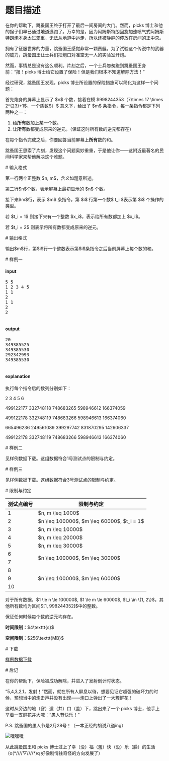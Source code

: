 # 题目描述

<p>在你的帮助下，跳蚤国王终于打开了最后一间房间的大门。然而，picks 博士和他的猴子们早已通过地道逃跑了。万幸的是，因为阿姆斯特朗回旋加速喷气式阿姆斯特朗炮本身太过笨重，无法从地道中运走，所以还被静静的停放在房间的正中央。</p>
<p>拥有了征服世界的力量，跳蚤国王感觉非常一颗赛艇。为了试验这个传说中的武器的威力，跳蚤国王让士兵们把炮口对准空无一人的实验室开炮。</p>
<p>然而，事情总是没有这么顺利。片刻之后，一个士兵匆匆跑到跳蚤国王身前：“报！picks 博士给它设置了保险！但是我们根本不知道解除方法！”</p>
<p>经过研究，跳蚤国王发现，picks 博士所设置的保险措施可以简化为这样一个问题：</p>
<p>首先炮身的屏幕上显示了 $n$ 个数，接着在模 $998244353（7\times 17 \times 2^{23}+1$，一个质数$）$ 意义下，给出了 $m$ 条指令，每一条指令都是下列两种之一：</p>
<ol><li>给<strong>所有</strong>数加上某一个数。</li>
<li>让<strong>所有</strong>数都变成原来的逆元。（保证这时所有数的逆元都存在）</li>
</ol><p>在每个指令完成之后，你要回答当前屏幕上<strong>所有</strong>数的和。</p>
<p>跳蚤国王思索了片刻，发现这个问题奥妙重重，于是他让你——这附近最著名的民间科学家来帮他解决这个难题。</p>
# 输入格式


<p>第一行两个正整数 $n, m$，含义如题意所述。</p>
<p>第二行$n$个数，表示屏幕上最初显示的 $n$ 个数。</p>
<p>接下来$m$行，表示 $m$ 条指令，第 $i$ 行第一个数$ t_i $表示第 $i$ 个操作的类型。</p>
<p>若 $t_i = 1$ 则接下来有一个整数 $x_i$，表示给所有数都加上 $x_i$。</p>
<p>若 $t_i = 2$ 则表示将所有数都变成原来的逆元。</p>
# 输出格式


<p>输出$m$行，第$i$行一个整数表示第$i$条指令之后当前屏幕上每个数的和。</p>
# 样例一


<h4>input</h4>
<pre>5 5
1 2 3 4 5
1 1
2
1 1
2
2

</pre>

<h4>output</h4>
<pre>20
349385525
349385530
292342993
349385530

</pre>

<h4>explanation</h4>
<p>执行每个指令后的数列分别如下：</p>
<p>2 3 4 5 6 </p>
<p>499122177 332748118 748683265 598946612 166374059 </p>
<p>499122178 332748119 748683266 598946613 166374060 </p>
<p>665496236 249561089 399297742 831870295 142606337 </p>
<p>499122178 332748119 748683266 598946613 166374060 </p>
# 样例二


<p>见样例数据下载。这组数据符合1号测试点的限制与约定。</p>
# 样例三


<p>见样例数据下载。这组数据符合3号测试点的限制与约定。</p>
# 限制与约定


<div class="table-responsive">
    <table class="table table-bordered table-text-center table-vertical-middle"><thead><tr><th>测试点编号</th><th>限制与约定</th></tr></thead><tbody><tr><td>1</td><td rowspan="1">$n, m \leq 1000$</td></tr><tr><td>2</td><td rowspan="1">$n \leq 100000$, $m \leq 60000$, $t_i = 1$</td></tr><tr><td>3</td><td rowspan="1">$n, m \leq 10000$</td></tr><tr><td>4</td><td rowspan="1">$n, m \leq 20000$</td></tr><tr><td>5</td><td rowspan="1">$n, m \leq 30000$</td></tr><tr><td>6</td><td rowspan="2">$n \leq 100000$, $m \leq 30000$</td></tr><tr><td>7</td></tr><tr><td>8</td><td rowspan="3">$n \leq 100000$, $m \leq 60000$</td></tr><tr><td>9</td></tr><tr><td>10</td></tr></tbody></table></div>

<p>对于所有数据，$1 \le n \le 100000$, $1 \le m \le 60000$, $t_i \in \{1, 2\}$，其他所有数均为区间$[1, 998244352]$中的整数。</p>
<p>保证任何时候每个数的逆元均存在。</p>
<p><strong>时间限制：</strong>$4\texttt{s}$</p>
<p><strong>空间限制：</strong>$256\texttt{MB}$</p>
# 下载


<p><a href="/download.php?type=problem&amp;id=182">样例数据下载</a></p>
# 后记


<p>在你的帮助下，保险被成功解除，并进入了发射倒计时状态。</p>
<p>“5,4,3,2,1，发射！”然而，就在所有人屏息以待，想要见证它超强的破坏力的时候，预想当中的炮击声并没有出现——炮口上弹出了一大簇鲜花！</p>
<p>这时从旁边的地（窨）道（井）口（盖）下，跳出来了一个 picks 博士，他手上举着一支鲜花并大喊：“愚人节快乐！”</p>
<p>P.S. 跳蚤国的愚人节是2月28号！（一本正经的胡说八道ing）</p>
<p><img src="source/uoj/182/img/aHR0cDovL2ppcnV5aTkxMDM4NzcxNC5pcy1wcm9ncmFtbWVyLmNvbS91c2VyX2ZpbGVzL2ppcnV5aTkxMDM4NzcxNC9JbWFnZS8yOWY4ZjVjZDdiODk5ZTUxMTkwMjk1NzQ0NWE3ZDkzM2M5OTUwZGM3LmpwZw==.jpg" alt="嘿嘿嘿"/></p>
<p>从此跳蚤国王和 picks 博士过上了幸（没）福（羞）快（没）乐（臊）的生活（o(*////▽////*)q 好像剧情往奇怪的方向发展了）</p>
